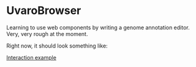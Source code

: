 UvaroBrowser
============

Learning to use web components by writing a genome annotation editor. Very, very rough at the moment.

Right now, it should look something like:

[Interaction example](http://i.imgur.com/INzS9n5.gif)
